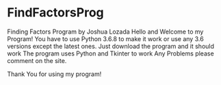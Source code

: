 # FindFactorsProg
Finding Factors Program by Joshua Lozada
Hello and Welcome to my Program!
You have to use Python 3.6.8 to make it work or use any 3.6 versions except the latest ones.
Just download the program and it should work
The program uses Python and Tkinter to work
Any Problems please comment on the site.

Thank You for using my program!
